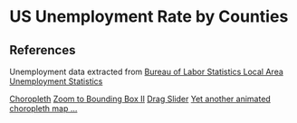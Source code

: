 # US Unemployment Rate by Counties

## References
Unemployment data extracted from [Bureau of Labor Statistics Local Area Unemployment Statistics](https://www.bls.gov/lau/#tables)

[Choropleth](https://bl.ocks.org/mbostock/4060606)
[Zoom to Bounding Box II](https://bl.ocks.org/iamkevinv/0a24e9126cd2fa6b283c6f2d774b69a2)
[Drag Slider](https://bl.ocks.org/mbostock/6452972)
[Yet another animated choropleth map ...](http://bl.ocks.org/rgdonohue/9280446)
